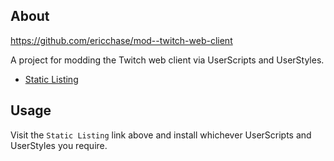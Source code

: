 ## About

https://github.com/ericchase/mod--twitch-web-client

A project for modding the Twitch web client via UserScripts and UserStyles.

- [Static Listing](https://ericchase.github.io/mod--twitch-web-client/)

## Usage

Visit the `Static Listing` link above and install whichever UserScripts and UserStyles you require.
